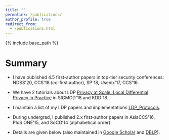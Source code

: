 ```yaml
---
title: ""
permalink: /publications/
author_profile: true
redirect_from: 
  - /publications.html
---
```


{% include base_path %}

Summary
======
* I have published 4.5 first-author papers in top-tier security conferences: NDSS'20, CCS'18 (co-first author), SP'18, Usenix'17, CCS'16.

* We have 2 tutorials about LDP [Privacy at Scale: Local Differential Privacy in Practice](https://sites.google.com/view/kdd2018-tutorial/home) in SIGMOD'18 and KDD'18..

* I maintain a list of my LDP papers and implementations [LDP_Protocols](https://github.com/vvv214/LDP_Protocols). 

* During undergrad, I published 2.x first-author papers in AsiaCCS'16, PloS ONE'15, and SoCG'14 (alphabetical order).

* Details are given below (also maintained in [Google Scholar](https://scholar.google.com/citations?user=TkgyXGwAAAAJ&hl=en&oi=ao) and [DBLP](https://dblp.uni-trier.de/pers/hd/w/Wang_0001:Tianhao)).

<script src="https://bibbase.org/show?bib=https%3A%2F%2Ftianhao.wang%2Ffiles%2Ftianhao.bib&jsonp=1"></script>
